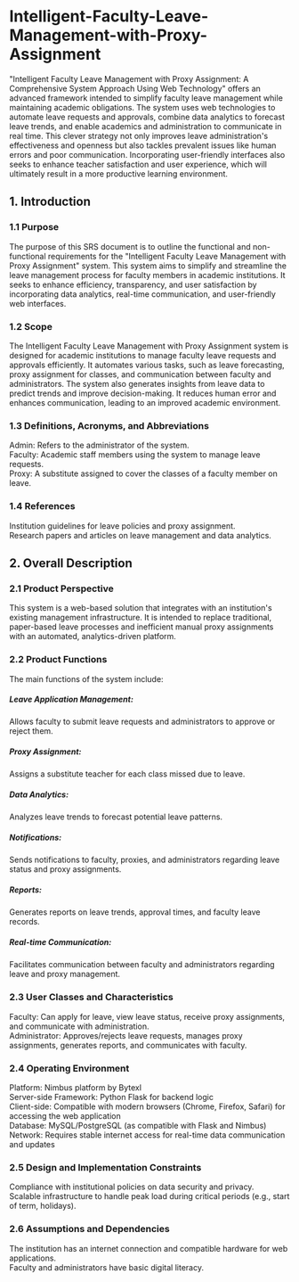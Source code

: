 # Intelligent-Faculty-Leave-Management-with-Proxy-Assignment


"Intelligent Faculty Leave Management with Proxy Assignment: A Comprehensive System Approach Using Web Technology" offers an advanced framework intended to simplify faculty leave management while maintaining academic obligations. The system uses web technologies to automate leave requests and approvals, combine data analytics to forecast leave trends, and enable academics and administration to communicate in real time. This clever strategy not only improves leave administration's effectiveness and openness but also tackles prevalent issues like human errors and poor communication. Incorporating user-friendly interfaces also seeks to enhance teacher satisfaction and user experience, which will ultimately result in a more productive learning environment.

## 1. Introduction
### 1.1 Purpose
The purpose of this SRS document is to outline the functional and non-functional requirements for the "Intelligent Faculty Leave Management with Proxy Assignment" system. This system aims to simplify and streamline the leave management process for faculty members in academic institutions. It seeks to enhance efficiency, transparency, and user satisfaction by incorporating data analytics, real-time communication, and user-friendly web interfaces.

### 1.2 Scope
The Intelligent Faculty Leave Management with Proxy Assignment system is designed for academic institutions to manage faculty leave requests and approvals efficiently. It automates various tasks, such as leave forecasting, proxy assignment for classes, and communication between faculty and administrators. The system also generates insights from leave data to predict trends and improve decision-making. It reduces human error and enhances communication, leading to an improved academic environment.

### 1.3 Definitions, Acronyms, and Abbreviations
Admin: Refers to the administrator of the system.<br />
Faculty: Academic staff members using the system to manage leave requests.<br />
Proxy: A substitute assigned to cover the classes of a faculty member on leave.
### 1.4 References
Institution guidelines for leave policies and proxy assignment.<br />
Research papers and articles on leave management and data analytics.

## 2. Overall Description
### 2.1 Product Perspective
This system is a web-based solution that integrates with an institution's existing management infrastructure. It is intended to replace traditional, paper-based leave processes and inefficient manual proxy assignments with an automated, analytics-driven platform.

### 2.2 Product Functions
The main functions of the system include:

##### Leave Application Management: 
Allows faculty to submit leave requests and administrators to approve or reject them.
##### Proxy Assignment: 
Assigns a substitute teacher for each class missed due to leave.
##### Data Analytics: 
Analyzes leave trends to forecast potential leave patterns.
##### Notifications: 
Sends notifications to faculty, proxies, and administrators regarding leave status and proxy assignments.
##### Reports: 
Generates reports on leave trends, approval times, and faculty leave records.
##### Real-time Communication: 
Facilitates communication between faculty and administrators regarding leave and proxy management.
### 2.3 User Classes and Characteristics
Faculty: Can apply for leave, view leave status, receive proxy assignments, and communicate with administration.<br />
Administrator: Approves/rejects leave requests, manages proxy assignments, generates reports, and communicates with faculty.
### 2.4 Operating Environment
Platform: Nimbus platform by Bytexl<br />
Server-side Framework: Python Flask for backend logic<br />
Client-side: Compatible with modern browsers (Chrome, Firefox, Safari) for accessing the web application<br />
Database: MySQL/PostgreSQL (as compatible with Flask and Nimbus)<br />
Network: Requires stable internet access for real-time data communication and updates<br />
### 2.5 Design and Implementation Constraints
Compliance with institutional policies on data security and privacy.<br />
Scalable infrastructure to handle peak load during critical periods (e.g., start of term, holidays).
### 2.6 Assumptions and Dependencies
The institution has an internet connection and compatible hardware for web applications.<br />
Faculty and administrators have basic digital literacy.
